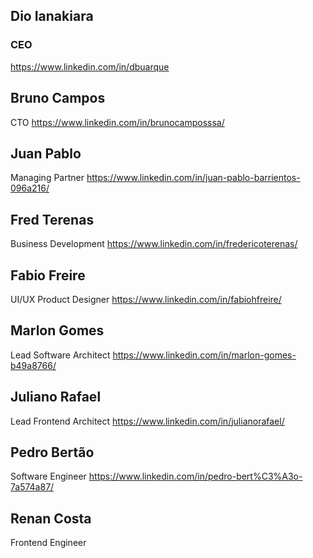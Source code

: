 

## Dio Ianakiara
### CEO
https://www.linkedin.com/in/dbuarque

## Bruno Campos
CTO
https://www.linkedin.com/in/brunocamposssa/

## Juan Pablo
Managing Partner
https://www.linkedin.com/in/juan-pablo-barrientos-096a216/

## Fred Terenas
Business Development
https://www.linkedin.com/in/fredericoterenas/

## Fabio Freire
UI/UX Product Designer
https://www.linkedin.com/in/fabiohfreire/

## Marlon Gomes
Lead Software Architect
https://www.linkedin.com/in/marlon-gomes-b49a8766/

## Juliano Rafael
Lead Frontend Architect
https://www.linkedin.com/in/julianorafael/

## Pedro Bertão
Software Engineer
https://www.linkedin.com/in/pedro-bert%C3%A3o-7a574a87/

## Renan Costa
Frontend Engineer

